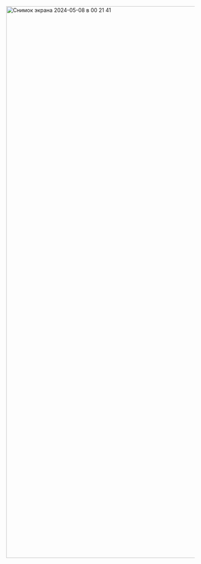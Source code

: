 <img width="1470" alt="Снимок экрана 2024-05-08 в 00 21 41" src="https://github.com/MunaOd/proje3/assets/148050737/fffc6090-2e09-4ea4-afe1-ffa06f397946">
